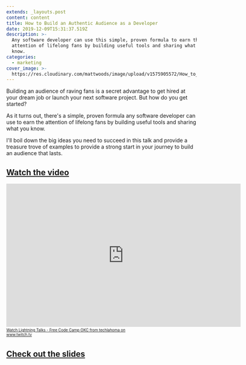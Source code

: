 ```yaml
---
extends: _layouts.post
content: content
title: How to Build an Authentic Audience as a Developer
date: 2019-12-09T15:31:37.519Z
description: >-
  Any software developer can use this simple, proven formula to earn the
  attention of lifelong fans by building useful tools and sharing what you
  know. 
categories:
  - marketing
cover_image: >-
  https://res.cloudinary.com/mattwoods/image/upload/v1575905572/How_to_Build_an_Audience_as_a_Developer_-_Cover_y0jijy.jpg
---
```

Building an audience of raving fans is a secret advantage to get hired at your dream job or launch your next software project. But how do you get started? 

As it turns out, there's a simple, proven formula any software developer can use to earn the attention of lifelong fans by building useful tools and sharing what you know. 

I'll boil down the big ideas you need to succeed in this talk and provide a treasure trove of examples to provide a strong start in your journey to build an audience that lasts.

## [Watch the video](https://www.twitch.tv/videos/518912641?t=00h25m21s)

<iframe src="https://player.twitch.tv/?autoplay=false&t=00h25m21s&video=v518912641" frameborder="0" allowfullscreen="true" scrolling="no" height="378" width="620"></iframe><a href="https://www.twitch.tv/videos/518912641?t=00h25m21s&tt_content=text_link&tt_medium=vod_embed" style="padding:2px 0px 4px; display:block; width:345px; font-weight:normal; font-size:10px; text-decoration:underline;">Watch Lightning Talks - Free Code Camp OKC from techlahoma on www.twitch.tv</a>

## [Check out the slides](https://speakerdeck.com/matopher/how-to-build-an-authentic-audience-as-a-developer)

<script async class="speakerdeck-embed" data-id="faa67d90f2744be9a3950ab9bc4e3434" data-ratio="1.77777777777778" src="//speakerdeck.com/assets/embed.js"></script>
